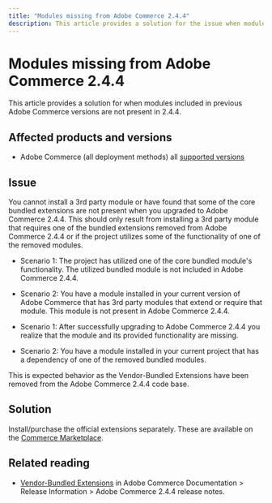 ```yaml
---
title: "Modules missing from Adobe Commerce 2.4.4"
description: This article provides a solution for the issue when modules included in previous Adobe Commerce versions are not present in 2.4.4.
---
```


# Modules missing from Adobe Commerce 2.4.4

This article provides a solution for when modules included in previous Adobe Commerce versions are not present in 2.4.4.

## Affected products and versions

* Adobe Commerce (all deployment methods) all  [supported versions](https://www.adobe.com/content/dam/cc/en/legal/terms/enterprise/pdfs/Adobe-Commerce-Software-Lifecycle-Policy.pdf)

## Issue

You cannot install a 3rd party module or have found that some of the core bundled extensions are not present when you upgraded to Adobe Commerce 2.4.4. This should only result from installing a 3rd party module that requires one of the bundled extensions removed from Adobe Commerce 2.4.4 or if the project utilizes some of the functionality of one of the removed modules.

- Scenario 1: The project has utilized one of the core bundled module's functionality. The utilized bundled module is not included in Adobe Commerce 2.4.4. 

- Scenario 2: You have a module installed in your current version of Adobe Commerce that has 3rd party modules that extend or require that module. This module is not present in Adobe Commerce 2.4.4. 

- Scenario 1: After successfully upgrading to Adobe Commerce 2.4.4 you realize that the module and its provided functionality are missing.

- Scenario 2: You have a module installed in your current project that has a dependency of one of the removed bundled modules.

This is expected behavior as the Vendor-Bundled Extensions have been removed from the Adobe Commerce 2.4.4 code base. 

## Solution

Install/purchase the official extensions separately. These are available on the [Commerce Marketplace](https://marketplace.magento.com/extensions.html).

## Related reading

* [Vendor-Bundled Extensions](https://experienceleague.adobe.com/docs/commerce-operations/release/notes/adobe-commerce/2-4-4.html?lang=en#vendor-bundled-extensions) in Adobe Commerce Documentation > Release Information > Adobe Commerce 2.4.4 release notes.
